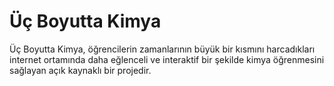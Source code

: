 # Üç Boyutta Kimya

Üç Boyutta Kimya, öğrencilerin zamanlarının büyük bir kısmını harcadıkları internet ortamında daha eğlenceli ve interaktif bir şekilde kimya öğrenmesini sağlayan açık kaynaklı bir projedir.
